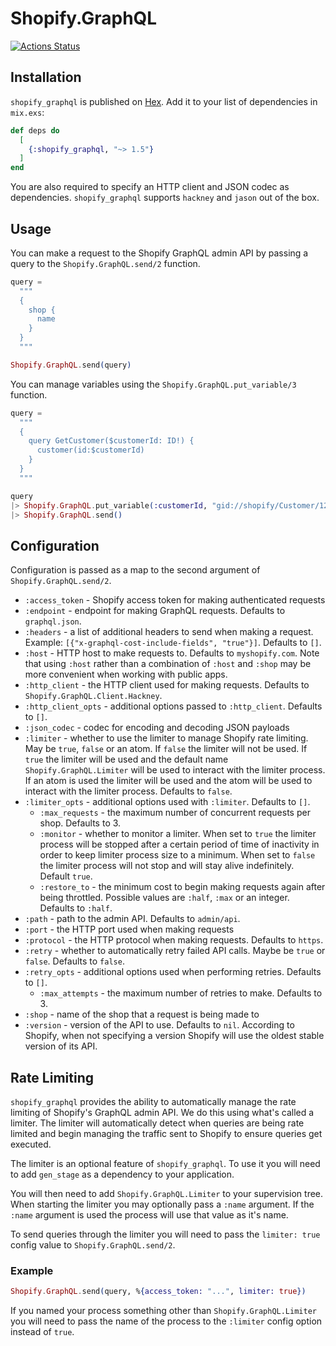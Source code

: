 # Shopify.GraphQL

[![Actions Status](https://github.com/malomohq/shopify-graphql-elixir/workflows/ci/badge.svg)](https://github.com/malomohq/shopify-graphql-elixir/actions)

## Installation

`shopify_graphql` is published on [Hex](https://hex.pm/packages/shopify_graphql).
Add it to your list of dependencies in `mix.exs`:

```elixir
def deps do
  [
    {:shopify_graphql, "~> 1.5"}
  ]
end
```

You are also required to specify an HTTP client and JSON codec as dependencies.
`shopify_graphql` supports `hackney` and `jason` out of the box.

## Usage

You can make a request to the Shopify GraphQL admin API by passing a query to
the `Shopify.GraphQL.send/2` function.

```elixir
query =
  """
  {
    shop {
      name
    }
  }
  """

Shopify.GraphQL.send(query)
```

You can manage variables using the `Shopify.GraphQL.put_variable/3` function.

```elixir
query =
  """
  {
    query GetCustomer($customerId: ID!) {
      customer(id:$customerId)
    }
  }
  """

query
|> Shopify.GraphQL.put_variable(:customerId, "gid://shopify/Customer/12195007594552")
|> Shopify.GraphQL.send()
```

## Configuration

Configuration is passed as a map to the second argument of `Shopify.GraphQL.send/2`.

* `:access_token` - Shopify access token for making authenticated requests
* `:endpoint` - endpoint for making GraphQL requests. Defaults to
                `graphql.json`.
* `:headers` - a list of additional headers to send when making a request.
               Example: `[{"x-graphql-cost-include-fields", "true"}]`. Defaults
               to `[]`.
* `:host` - HTTP host to make requests to. Defaults to `myshopify.com`. Note
            that using `:host` rather than a combination of `:host` and `:shop`
            may be more convenient when working with public apps.
* `:http_client` - the HTTP client used for making requests. Defaults to
                   `Shopify.GraphQL.Client.Hackney`.
* `:http_client_opts` - additional options passed to `:http_client`. Defaults to
                        `[]`.
* `:json_codec` - codec for encoding and decoding JSON payloads
* `:limiter` - whether to use the limiter to manage Shopify rate limiting. May
               be `true`, `false` or an atom. If `false` the limiter will not
               be used. If `true` the limiter will be used and the default
               name `Shopify.GraphQL.Limiter` will be used to interact with the
               limiter process. If an atom is used the limiter will be used and
               the atom will be used to interact with the limiter process.
               Defaults to `false`.
* `:limiter_opts` - additional options used with `:limiter`. Defaults to `[]`.
    * `:max_requests` - the maximum number of concurrent requests per shop.
                      Defaults to 3.
    * `:monitor` - whether to monitor a limiter. When set to `true` the limiter
                   process will be stopped after a certain period of time of inactivity
                   in order to keep limiter process size to a minimum. When set
                   to `false` the limiter process will not stop and will stay
                   alive indefinitely. Default `true`.
    * `:restore_to` - the minimum cost to begin making requests again after
                    being throttled. Possible values are `:half`, `:max` or an
                    integer. Defaults to `:half`.
* `:path` - path to the admin API. Defaults to `admin/api`.
* `:port` - the HTTP port used when making requests
* `:protocol` - the HTTP protocol when making requests. Defaults to `https`.
* `:retry` - whether to automatically retry failed API calls. Maybe be `true` or
             `false`. Defaults to `false`.
* `:retry_opts` - additional options used when performing retries. Defaults to
                  `[]`.
    * `:max_attempts` - the maximum number of retries to make. Defaults to 3.
* `:shop` - name of the shop that a request is being made to
* `:version` - version of the API to use. Defaults to `nil`. According to
  Shopify, when not specifying a version Shopify will use the oldest stable
  version of its API.

## Rate Limiting

`shopify_graphql` provides the ability to automatically manage the rate limiting
of Shopify's GraphQL admin API. We do this using what's called a limiter. The
limiter will automatically detect when queries are being rate limited and begin
managing the traffic sent to Shopify to ensure queries get executed.

The limiter is an optional feature of `shopify_graphql`. To use it you will
need to add `gen_stage` as a dependency to your application.

You will then need to add `Shopify.GraphQL.Limiter` to your supervision tree.
When starting the limiter you may optionally pass a `:name` argument. If the
`:name` argument is used the process will use that value as it's name.

To send queries through the limiter you will need to pass the `limiter: true`
config value to `Shopify.GraphQL.send/2`.

### Example

```elixir
Shopify.GraphQL.send(query, %{access_token: "...", limiter: true})
```

If you named your process something other than `Shopify.GraphQL.Limiter` you
will need to pass the name of the process to the `:limiter` config option
instead of `true`.
